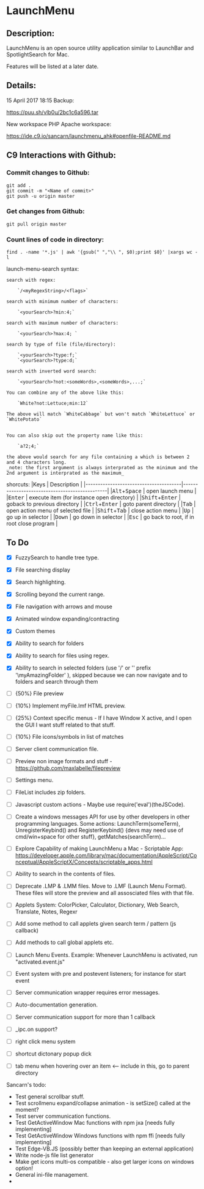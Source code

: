 # LaunchMenu

## Description:

LaunchMenu is an open source utility application similar to LaunchBar and SpotlightSearch for Mac.

Features will be listed at a later date.

## Details:

15 April 2017 18:15 Backup: 

https://puu.sh/vlb0u/2bc1c6a596.tar

New workspace PHP Apache workspace: 

https://ide.c9.io/sancarn/launchmenu_ahk#openfile-README.md

## C9 Interactions with Github:

### Commit changes to Github:

```
git add . 
git commit -m "<Name of commit>"
git push -u origin master
```

### Get changes from Github:
```
git pull origin master
```

### Count lines of code in directory:
```
find . -name '*.js' | awk '{gsub(" ","\\ ", $0);print $0}' |xargs wc -l
```

launch-menu-search syntax:
    
    search with regex:
    
        `/<myRegexString>/<flags>`
    
    search with minimum number of characters:
    
        `<yourSearch>?min:4;`
    
    search with maximum number of characters:
    
        `<yourSearch>?max:4; `
    
    search by type of file (file/directory):
    
        `<yourSearch>?type:f;`
        `<yourSearch>?type:d;`
    
    search with inverted word search:
    
        `<yourSearch>?not:<someWords>,<someWords>,...;`
    
    You can combine any of the above like this:
    
        `White?not:Lettuce;min:12`
                   
    The above will match `WhiteCabbage` but won't match `WhiteLettuce` or `WhitePotato`
    
    
    You can also skip out the property name like this:
    
        `a?2;4;`
    
    the above would search for any file containing a which is between 2 and 4 characters long.
    _note: the first argument is always interprated as the minimum and the 2nd argument is interprated as the maximum_

shorcuts:
    |Keys                                   | Description                                   |
    |---------------------------------------|-----------------------------------------------|
    |<kbd>Alt</kbd>+<kbd>Space</kbd>        | open launch menu                              |
    |<kbd>Enter</kbd>                       | execute item (for instance open directory)    |
    |<kbd>Shift</kbd>+<kbd>Enter</kbd>      | goback to previous directory                  |
    |<kbd>Ctrl</kbd>+<kbd>Enter</kbd>       | goto parent directory                         |
    |<kbd>Tab</kbd>                         | open action menu of selected file             |
    |<kbd>Shift</kbd>+<kbd>Tab</kbd>        | close action menu                             |
    |<kbd>Up</kbd>                          | go up in selector                             |
    |<kbd>Down</kbd>                        | go down in selector                           |
    |<kbd>Esc</kbd>                         | go back to root, if in root close program     |
    
## To Do

* [X] FuzzySearch to handle tree type.
* [X] File searching display
* [X] Search highlighting.
* [X] Scrolling beyond the current range.
* [X] File navigation with arrows and mouse
* [X] Animated window expanding/contracting
* [X] Custom themes
* [X] Ability to search for folders
* [X] Ability to search for files using regex.
* [X] Ability to search in selected folders (use '/' or '\' prefix '\myAmazingFolder' ), skipped because we can now navigate and to folders and search through them 
* [ ] {50%} File preview
* [ ] {10%} Implement myFile.lmf HTML preview.
* [ ] {25%} Context specific menus - If I have Window X active, and I open the GUI I want stuff related to that stuff.
* [ ] {10%} File icons/symbols in list of matches
* [ ] Server client communication file.
* [ ] Preview non image formats and stuff - https://github.com/maxlabelle/filepreview
* [ ] Settings menu.
* [ ] FileList includes zip folders.
* [ ] Javascript custom actions - Maybe use require('eval')(theJSCode).
* [ ] Create a windows messages API for use by other developers in other programming languages. Some actions: LaunchTerm(someTerm), UnregisterKeybind() and RegisterKeybind() {devs may need use of cmd/win+space for other stuff}, getMatches(searchTerm)...
* [ ] Explore Capability of making LaunchMenu a Mac - Scriptable App: https://developer.apple.com/library/mac/documentation/AppleScript/Conceptual/AppleScriptX/Concepts/scriptable_apps.html
* [ ] Ability to search in the contents of files.
* [ ] Deprecate .LMP & .LMM files. Move to .LMF (Launch Menu Format). These files will store the preview and all assosciated files with that file.
* [ ] Applets System: ColorPicker, Calculator, Dictionary, Web Search, Translate, Notes, Regexr
* [ ] Add some method to call applets given search term / pattern (js callback)
* [ ] Add methods to call global applets etc.
* [ ] Launch Menu Events. Example: Whenever LaunchMenu is activated, run "activated.event.js"
* [ ] Event system with pre and postevent listeners; for instance for start event
* [ ] Server communication wrapper requires error messages.
* [ ] Auto-documentation generation.
* [ ] Server communication support for more than 1 callback
* [ ] _ipc.on support?
* [ ] right click menu system
* [ ] shortcut dictonary popup dick
* [ ] tab menu when hovering over an item <-- include in this, go to parent directory


Sancarn's todo:

* Test general scrollbar stuff.
* Test scrollmenu expand/collapse animation - is setSize() called at the moment?
* Test server communication functions.
* Test GetActiveWindow Mac functions with npm jxa        [needs fully implementing]
* Test GetActiveWindow Windows functions with npm ffi    [needs fully implementing]
* Test Edge-VB.JS (possibly better than keeping an external application) 
* Write node-js file list generator 
* Make get icons multi-os compatible - also get larger icons on windows option!
* General ini-file management.
* 
